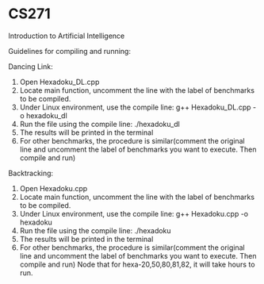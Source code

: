 # CS271
Introduction to Artificial Intelligence 

Guidelines for compiling and running:

Dancing Link:
1) Open Hexadoku_DL.cpp 
2) Locate main function, uncomment the line with the label of benchmarks to be compiled.
3) Under Linux environment, use the compile line:
	g++ Hexadoku_DL.cpp -o hexadoku_dl
4) Run the file using the compile line:
	./hexadoku_dl
5) The results will be printed in the terminal
6) For other benchmarks, the procedure is similar(comment the original line and uncomment the label of benchmarks you want to execute. Then compile and run)

Backtracking:
1) Open Hexadoku.cpp 
2) Locate main function, uncomment the line with the label of benchmarks to be compiled.
3) Under Linux environment, use the compile line:
	g++ Hexadoku.cpp -o hexadoku
4) Run the file using the compile line:
	./hexadoku
5) The results will be printed in the terminal
6) For other benchmarks, the procedure is similar(comment the original line and uncomment the label of benchmarks you want to execute. Then compile and run)
Node that for hexa-20,50,80,81,82, it will take hours to run. 
 
